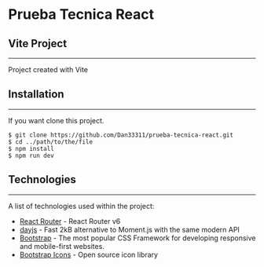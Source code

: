 # Prueba Tecnica React

## Vite Project
***
Project created with Vite

## Installation
***
If you want clone this project. 
```
$ git clone https://github.com/Dan33311/prueba-tecnica-react.git
$ cd ../path/to/the/file
$ npm install
$ npm run dev
```

## Technologies
***
A list of technologies used within the project:

* [React Router](https://reactrouter.com/) - React Router v6
* [dayjs](https://day.js.org/) - Fast 2kB alternative to Moment.js with the same modern API
* [Bootstrap](https://getbootstrap.com/) - The most popular CSS Framework for developing responsive and mobile-first websites.
* [Bootstrap Icons](https://icons.getbootstrap.com/) - Open source icon library


<!-- Side information: Running on Heroku that will allow us to use the application. -->

<!-- https://markdown-fighting-games-events.herokuapp.com/ -->
